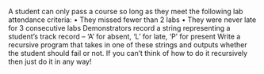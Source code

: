 A student can only pass a course so long as they meet the following lab
attendance criteria:
• They missed fewer than 2 labs
• They were never late for 3 consecutive labs
Demonstrators record a string representing a student’s track record – ‘A’ for
absent, ‘L’ for late, ‘P’ for present
Write a recursive program that takes in one of these strings and outputs
whether the student should fail or not. If you can’t think of how to do it
recursively then just do it in any way!
